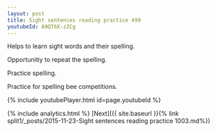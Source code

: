 ```yaml
---
layout: post
title: Sight sentences reading practice 499
youtubeId: A9QT6X-zZCg
---
```

 
 
Helps to learn sight words and their spelling.

Opportunitiy to repeat the spelling. 

Practice spelling. 
 
Practice for spelling bee competitions. 
 
{% include youtubePlayer.html id=page.youtubeId %}
 
 
{% include analytics.html %} 
[Next]({{ site.baseurl }}{% link  split1/_posts/2015-11-23-Sight sentences reading practice 1003.md%})
 
